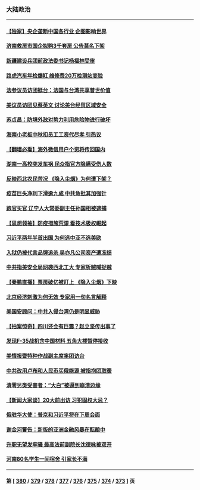 ### 大陆政治
---
#### [【独家】央企垄断中国各行业 企图影响世界](../../pages/ncid277/n13819883.md) 
#### [济南救房市国企拟购3千套房 公告莫名下架](../../pages/ncid277/n13820021.md) 
#### [新疆建设兵团前政法委书记杨福林受审](../../pages/ncid277/n13819974.md) 
#### [路虎汽车年检爆缸 维修费20万检测站变脸](../../pages/ncid277/n13819981.md) 
#### [法参议员访团挺台：法国与台湾共享普世价值](../../pages/ncid277/n13819969.md) 
#### [美议员访团见蔡英文 讨论美台经贸区域安全](../../pages/ncid277/n13819846.md) 
#### [苏贞昌：防境外敌对势力利用危险物进行破坏](../../pages/ncid277/n13819699.md) 
#### [海南小老板中秋扣员工工资代尽孝 引热议](../../pages/ncid277/n13819838.md) 
#### [【翻墙必看】海外微信用户个资将传回国内](../../pages/ncid277/n13819780.md) 
#### [湖南一高校突发车祸 民众指官方隐瞒受伤人数](../../pages/ncid277/n13819708.md) 
#### [反映西北农民苦况 《隐入尘烟》为何遭下架？](../../pages/ncid277/n13819603.md) 
#### [疫苗巨头净利下滑逾九成 中共急批其加强针](../../pages/ncid277/n13819738.md) 
#### [跑官买官 辽宁人大常委副主任孙国相被逮捕](../../pages/ncid277/n13819692.md) 
#### [【思想领袖】防疫措施荒谬 看技术极权崛起](../../pages/ncid277/n13806664.md) 
#### [习近平两年半首出国 为何选中亚不选美欧](../../pages/ncid277/n13819361.md) 
#### [入狱仍被代言品牌追杀 吴亦凡公司资产遭冻结](../../pages/ncid277/n13819538.md) 
#### [中共指美安全局网袭西北工大 专家析贼喊捉贼](../../pages/ncid277/n13819395.md) 
#### [【秦鹏直播】票房破亿被盯上 《隐入尘烟》下映](../../pages/ncid277/n13819590.md) 
#### [北京经济刺激为何无效 专家用一句名言解释](../../pages/ncid277/n13819505.md) 
#### [美国安顾问：中共入侵台湾仍是明显威胁](../../pages/ncid277/n13819553.md) 
#### [【拍案惊奇】四川还会有巨震？赵立坚传出事了](../../pages/ncid277/n13819366.md) 
#### [发现F-35战机含中国材料 五角大楼暂停接收](../../pages/ncid277/n13819533.md) 
#### [美情报暨特种作战副主席率团访台](../../pages/ncid277/n13819394.md) 
#### [中共改用卢布和人民币买俄能源 被指抱团取暖](../../pages/ncid277/n13819425.md) 
#### [清零另类受害者：“大白”被逼到崩溃边缘](../../pages/ncid277/n13819363.md) 
#### [【新闻大家谈】20大前出访 习犯固权大忌？](../../pages/ncid277/n13819345.md) 
#### [俄驻华大使：普京和习近平将在下周会面](../../pages/ncid277/n13819344.md) 
#### [谢金河警告：新版的亚洲金融风暴在酝酿中](../../pages/ncid277/n13819180.md) 
#### [升职无望发牢骚 最高法前副院长沈德咏被双开](../../pages/ncid277/n13819267.md) 
#### [河南80名学生一间宿舍 引家长不满](../../pages/ncid277/n13819206.md) 

---
#### 第 [ [380](./380.md) / [379](./379.md) / [378](./378.md) / [377](./377.md) / [376](./376.md) / [375](./375.md) / [374](./374.md) / [373](./373.md) ] 页
